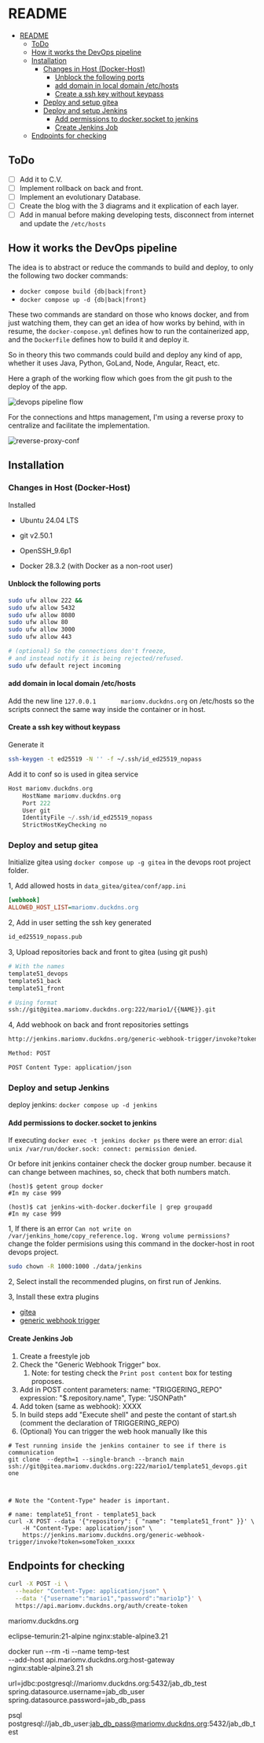 # README

- [README](#readme)
  - [ToDo](#todo)
  - [How it works the DevOps pipeline](#how-it-works-the-devops-pipeline)
  - [Installation](#installation)
    - [Changes in Host (Docker-Host)](#changes-in-host-docker-host)
      - [Unblock the following ports](#unblock-the-following-ports)
      - [add domain in local domain /etc/hosts](#add-domain-in-local-domain-etchosts)
      - [Create a ssh key without keypass](#create-a-ssh-key-without-keypass)
    - [Deploy and setup gitea](#deploy-and-setup-gitea)
    - [Deploy and setup Jenkins](#deploy-and-setup-jenkins)
      - [Add permissions to docker.socket to jenkins](#add-permissions-to-dockersocket-to-jenkins)
      - [Create Jenkins Job](#create-jenkins-job)
  - [Endpoints for checking](#endpoints-for-checking)

## ToDo

- [ ] Add it to C.V.
- [ ] Implement rollback on back and front.
- [ ] Implement an evolutionary Database.
- [ ] Create the blog with the 3 diagrams and it explication of each layer.
- [ ] Add in manual before making developing tests, disconnect from internet and update the `/etc/hosts`

## How it works the DevOps pipeline

The idea is to abstract or reduce the commands to build and deploy,
to only the following two docker commands:

- `docker compose build {db|back|front}`
- `docker compose up -d {db|back|front}`

These two commands are standard on those who knows docker, and from
just watching them, they can get an idea of how works by behind, with
in resume, the `docker-compose.yml` defines how to run the containerized app,
and the `Dockerfile` defines how to build it and deploy it.

So in theory this two commands could build and deploy any kind of
app, whether it uses Java, Python, GoLand, Node, Angular, React, etc.

Here a graph of the working flow which goes from the git push to the
deploy of the app.

![devops pipeline flow](./1_documentation/devops-pipeline.png)

For the connections and https management, I'm using a reverse proxy
to centralize and facilitate the implementation.

![reverse-proxy-conf](./1_documentation/reverse-proxy-conf.png)

## Installation

### Changes in Host (Docker-Host)

Installed

- Ubuntu 24.04 LTS

- git v2.50.1

- OpenSSH_9.6p1

- Docker 28.3.2 (with Docker as a non-root user)

#### Unblock the following ports

```bash
sudo ufw allow 222 &&
sudo ufw allow 5432
sudo ufw allow 8080
sudo ufw allow 80
sudo ufw allow 3000
sudo ufw allow 443

# (optional) So the connections don't freeze,
# and instead notify it is being rejected/refused.
sudo ufw default reject incoming
```

#### add domain in local domain /etc/hosts

Add the new line `127.0.0.1       mariomv.duckdns.org` on /etc/hosts
so the scripts connect the same way inside the container or in host.

#### Create a ssh key without keypass

Generate it

```bash
ssh-keygen -t ed25519 -N '' -f ~/.ssh/id_ed25519_nopass
```

Add it to conf so is used in gitea service

```c
Host mariomv.duckdns.org
    HostName mariomv.duckdns.org
    Port 222
    User git
    IdentityFile ~/.ssh/id_ed25519_nopass
    StrictHostKeyChecking no
```

<!--

-

-

-

-

-->

### Deploy and setup gitea

Initialize gitea using `docker compose up -g gitea` in the devops root
project folder.

1, Add allowed hosts in `data_gitea/gitea/conf/app.ini`

```ini
[webhook]
ALLOWED_HOST_LIST=mariomv.duckdns.org
```

2, Add in user setting the ssh key generated

```bash
id_ed25519_nopass.pub
```

3, Upload repositories back and front to gitea (using git push)

```bash
# With the names
template51_devops
template51_back
template51_front

# Using format
ssh://git@gitea.mariomv.duckdns.org:222/mario1/{{NAME}}.git
```

4, Add webhook on back and front repositories settings

```sh
http://jenkins.mariomv.duckdns.org/generic-webhook-trigger/invoke?token=someToken_xxxxx

Method: POST

POST Content Type: application/json
```

<!--

-

-

-

-->

### Deploy and setup Jenkins

deploy jenkins: `docker compose up -d jenkins`

#### Add permissions to docker.socket to jenkins

If executing `docker exec -t jenkins docker ps` there were an error:
`dial unix /var/run/docker.sock: connect: permission denied`.

Or before init jenkins container check the docker group number.
because it can change between machines, so, check that both
numbers match.

```shell
(host)$ getent group docker
#In my case 999

(host)$ cat jenkins-with-docker.dockerfile | grep groupadd
#In my case 999
```

1, If there is an error `Can not write on /var/jenkins_home/copy_reference.log. Wrong volume permissions?`
change the folder permisions using this command in the docker-host in root devops project.

```bash
sudo chown -R 1000:1000 ./data/jenkins
```

2, Select install the recommended plugins, on first run of Jenkins.

3, Install these extra plugins

- [gitea](https://plugins.jenkins.io/gitea/)
- [generic webhook trigger](https://plugins.jenkins.io/generic-webhook-trigger/)

#### Create Jenkins Job

1. Create a freestyle job
2. Check the "Generic Webhook Trigger" box.
   1. Note: for testing check the `Print post content` box for testing proposes.
3. Add in POST content parameters: name: "TRIGGERING_REPO" expression: "$.repository.name", Type: "JSONPath"
4. Add token (same as webhook): XXXX
5. In build steps add "Execute shell" and peste the contant of start.sh
    (comment the declaration of TRIGGERING_REPO)
6. (Optional) You can trigger the web hook manually like this

```shell
# Test running inside the jenkins container to see if there is communication
git clone  --depth=1 --single-branch --branch main ssh://git@gitea.mariomv.duckdns.org:222/mario1/template51_devops.git one



# Note the "Content-Type" header is important.

# name: template51_front - template51_back
curl -X POST --data '{"repository": { "name": "template51_front" }}' \
    -H "Content-Type: application/json" \
    https://jenkins.mariomv.duckdns.org/generic-webhook-trigger/invoke?token=someToken_xxxxx
```

<!--

-

-

-

-->

## Endpoints for checking

```sh
curl -X POST -i \
  --header "Content-Type: application/json" \
  --data '{"username":"mario1","password":"mario1p"}' \
  https://api.mariomv.duckdns.org/auth/create-token
```

mariomv.duckdns.org

eclipse-temurin:21-alpine
nginx:stable-alpine3.21

docker run --rm -ti --name temp-test \
  --add-host api.mariomv.duckdns.org:host-gateway \
  nginx:stable-alpine3.21 sh



url=jdbc:postgresql://mariomv.duckdns.org:5432/jab_db_test
spring.datasource.username=jab_db_user
spring.datasource.password=jab_db_pass

psql postgresql://jab_db_user:jab_db_pass@mariomv.duckdns.org:5432/jab_db_test
